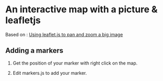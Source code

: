 # An interactive map with a picture & leafletjs

Based on : [Using leaflet.js to pan and zoom a big image](https://gist.github.com/longhotsummer/ba9c96bb2abb304e4095ce00df17ae2f)

## Adding a markers

1. Get the position of your marker with right click on the map.

2. Edit markers.js to add your marker.
